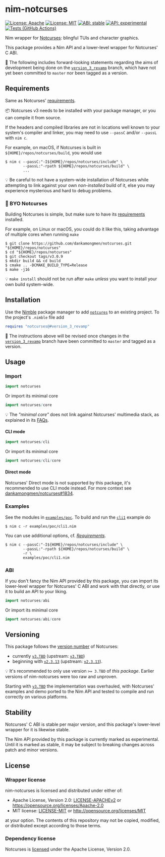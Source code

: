 # nim-notcurses

[![License: Apache](https://img.shields.io/badge/License-Apache%202.0-blue.svg)](https://opensource.org/licenses/Apache-2.0)
[![License: MIT](https://img.shields.io/badge/License-MIT-blue.svg)](https://opensource.org/licenses/MIT)
[![ABI: stable](https://img.shields.io/badge/ABI-stable-green.svg?color=2dbd42)](https://github.com/michaelsbradleyjr/nim-notcurses#stability)
[![API: experimental](https://img.shields.io/badge/API-experimental-orange.svg)](https://github.com/michaelsbradleyjr/nim-notcurses#stability)
[![Tests (GitHub Actions)](https://github.com/michaelsbradleyjr/nim-notcurses/workflows/Tests/badge.svg?branch=version_3_revamp)](https://github.com/michaelsbradleyjr/nim-notcurses/actions?query=workflow%3ATests+branch%3Aversion_3_revamp)

Nim wrapper for [Notcurses](https://github.com/dankamongmen/notcurses#readme): blingful TUIs and character graphics.

This package provides a Nim API and a lower-level wrapper for Notcurses' C ABI.

:construction: The following includes forward-looking statements regarding the aims of development being done on the [`version_3_revamp`](https://github.com/michaelsbradleyjr/nim-notcurses/tree/version_3_revamp) branch, which have not yet been committed to `master` nor been tagged as a version.

## Requirements

Same as Notcurses' [requirements](https://github.com/dankamongmen/notcurses#requirements).

:package: Notcurses v3 needs to be installed with your package manager, or you can compile it from source.

If the headers and compiled libraries are not in locations well known to your system's compiler and linker, you may need to use `--passC` and/or `--passL` with `nim c`.

For example, on macOS, if Notcurses is built in `${HOME}/repos/notcurses/build`, you would use
```text
$ nim c --passC:"-I${HOME}/repos/notcurses/include" \
        --passL:"-rpath ${HOME}/repos/notcurses/build" \
        ...
```

:bulb: Be careful to not have a system-wide installation of Notcurses while attempting to link against your own *non-installed* build of it, else you may experience mysterious and hard to debug problems.

### 🍻 BYO Notcurses

Building Notcurses is simple, but make sure to have its [requirements](https://github.com/dankamongmen/notcurses#requirements) installed.

For example, on Linux or macOS, you could do it like this, taking advantage of multiple cores when running `make`

```text
$ git clone https://github.com/dankamongmen/notcurses.git "${HOME}/repos/notcurses"
$ cd "${HOME}/repos/notcurses"
$ git checkout tags/v3.0.9
$ mkdir build && cd build
$ cmake .. -DCMAKE_BUILD_TYPE=Release
$ make -j16
```

:bulb: `make install` should not be run after `make` *unless* you want to install your own build system-wide.

## Installation

Use the [Nimble](https://github.com/nim-lang/nimble#readme) package manager to add [`notcures`](https://nimble.directory/pkg/notcurses) to an existing project. To the project's `.nimble` file add

```nim
requires "notcurses@#version_3_revamp"
```

:construction: The instructions above will be revised once changes in the [`version_3_revamp`](https://github.com/michaelsbradleyjr/nim-notcurses/tree/version_3_revamp) branch have been committed to `master` and tagged as a version.

<!--
```nim
requires "notcurses >= 3.TBD & < 4.0.0"
```
-->

## Usage

### Import

```nim
import notcurses
```

Or import its minimal core

```nim
import notcurses/core
```

:bulb: The *"minimal core"* does not link against Notcurses' multimedia stack, as explained in its [FAQs](https://github.com/dankamongmen/notcurses#faqs).

#### CLI mode

```nim
import notcurses/cli
```

Or import its minimal core

```nim
import notcurses/cli/core
```

#### Direct mode

Notcurses' Direct mode is not supported by this package, it's recommended to use CLI mode instead. For more context see [dankamongmen/notcurses#1834](https://github.com/dankamongmen/notcurses/issues/1834).

### Examples

See the modules in [`examples/poc`](examples/poc). To build and run the [`cli1`](examples/poc/cli1.nim) example do

```text
$ nim c -r examples/poc/cli1.nim
```

You can use additional options, cf. *[Requirements](#requirements)*.

```text
$ nim c --passC:"-I${HOME}/repos/notcurses/include" \
        --passL:"-rpath ${HOME}/repos/notcurses/build" \
        -r \
        examples/poc/cli1.nim
```

### ABI

If you don't fancy the Nim API provided by this package, you can import its lower-level wrapper for Notcurses' C ABI and work with that directly, or use it to build an API to your liking.

```nim
import notcurses/abi
```

Or import its minimal core

```nim
import notcurses/abi/core
```

## Versioning

This package follows the [version number](https://github.com/dankamongmen/notcurses/releases) of Notcurses:
* currently [`v3.TBD`](https://github.com/michaelsbradleyjr/nim-notcurses/releases/tag/TBD) (upstream: [`v3.TBD`](https://github.com/dankamongmen/notcurses/releases/tag/TBD))
* beginning with [`v2.3.13`](https://github.com/michaelsbradleyjr/nim-notcurses/releases/tag/v2.3.13) (upstream: [`v2.3.13`](https://github.com/dankamongmen/notcurses/releases/tag/v2.3.13)).

:bulb: It's recommended to only use version `>= 3.TBD` of *this package*. Earlier versions of nim-notcurses were too raw and unproven.

Starting with [`v3.TBD`](https://github.com/michaelsbradleyjr/nim-notcurses/releases/tag/TBD) the implementation was overhauled, with Notcurses' examples and demo ported to the Nim API and tested to compile and run correctly on various platforms.

## Stability

Notcurses' C ABI is stable per major version, and this package's lower-level wrapper for it is likewise stable.

The Nim API provided by this package is currently marked as experimental. Until it is marked as stable, it may be subject to breaking changes across patch and minor versions.

## License

### Wrapper license

nim-notcurses is licensed and distributed under either of:

* Apache License, Version 2.0: [LICENSE-APACHEv2](LICENSE-APACHEv2) or https://opensource.org/licenses/Apache-2.0
* MIT license: [LICENSE-MIT](LICENSE-MIT) or http://opensource.org/licenses/MIT

at your option. The contents of this repository may not be copied, modified, or distributed except according to those terms.

### Dependency license

Notcurses is [licensed](https://github.com/dankamongmen/notcurses/blob/master/COPYRIGHT) under the Apache License, Version 2.0.
